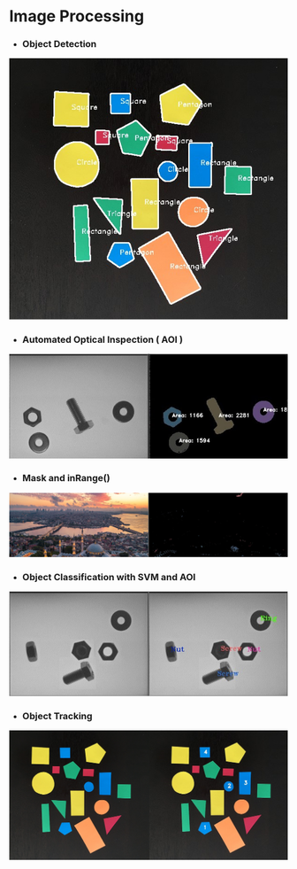 # Image Processing

- ### Object Detection
![](outputs/shape_detection.jpg)

- ### Automated Optical Inspection ( AOI ) 
![](outputs/output_AOI.jpg)

- ### Mask and inRange() 
![](outputs/output_mask_and_inrange.jpg)

- ### Object Classification with SVM and AOI 
![](outputs/output_object_classification.jpg)

- ### Object Tracking
![](outputs/shapes.png)
